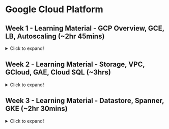 # Google Cloud Platform

## Week 1 - Learning Material - GCP Overview, GCE, LB, Autoscaling (~2hr 45mins)

<details>
  <summary>Click to expand!</summary>

### Module 1 - Regions and Zones (~5mins)
### Module 2 - Global, Regional and Zonal Resources (~10mins)
### Module 3 - GCP Account and Console (~10mins)
### Module 4 - Overview of GCP Services (~45mins)
### Module 5 - Google Compute Engine (~30 mins)
### Module 6 - Instance Groups (~20 mins)
### Module 7 - Autoscaling (~15 mins)
### Module 8 - Load Balancer (~30 mins)
</details>

## Week 2 - Learning Material - Storage, VPC, GCloud, GAE, Cloud SQL (~3hrs)
<details>
  <summary>Click to expand!</summary>
  
### Module 9 - Storage (~30 mins)
### Module 10 - VPC (~1 hour)
### Module 11 - GCloud, Cloud Shell, Cloud SDK with Vision API (~ 30 mins)
### Module 12 - Google App Engine (~30 mins)
### Module 13 - Cloud SQL (~30 mins)
</details>

## Week 3 - Learning Material - Datastore, Spanner, GKE (~2hr 30mins)
<details>
  <summary>Click to expand!</summary>

### Module 14 - Cloud DataStore Overview (~15 mins)
### Module 15 - Spanner Overview (~15 mins)
 **Google has recently updated the UI but the fields are the same.**
### Module 16 - GKE overview, Registry setup and Process (~45mins)
### Module 17 - GKE Launching the K8S cluster (~25mins)
### Module 18 - GKE Deploying the application (~25mins)
### Module 19 - GKE Build trigger (~15mins)
</details>
